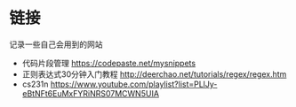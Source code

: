 # 链接
记录一些自己会用到的网站

- 代码片段管理 <https://codepaste.net/mysnippets>
- 正则表达式30分钟入门教程 <http://deerchao.net/tutorials/regex/regex.htm>
- cs231n <https://www.youtube.com/playlist?list=PLlJy-eBtNFt6EuMxFYRiNRS07MCWN5UIA>